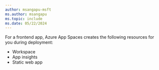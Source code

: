 ```yaml
---
author: msangapu-msft
ms.author: msangapu
ms.topic: include
ms.date: 05/22/2024
---
```


For a frontend app, Azure App Spaces creates the following resources for you during deployment:
- Workspace
- App insights 
- Static web app
